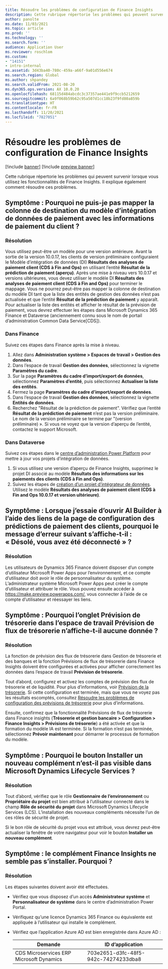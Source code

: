 ```yaml
---
title: Résoudre les problèmes de configuration de Finance Insights
description: Cette rubrique répertorie les problèmes qui peuvent survenir lorsque vous utilisez les fonctionnalités de Finance Insights. Il explique également comment résoudre ces problèmes.
author: panolte
ms.date: 11/03/2021
ms.topic: article
ms.prod: ''
ms.technology: ''
ms.search.form: ''
audience: Application User
ms.reviewer: roschlom
ms.custom:
- "14151"
- intro-internal
ms.assetid: 3d43ba40-780c-459a-a66f-9a01d556e674
ms.search.region: Global
ms.author: shpandey
ms.search.validFrom: 2021-08-20
ms.dyn365.ops.version: AX 10.0.20
ms.openlocfilehash: 68115d484abcdc3c37357ae441e9f9ccb5212659
ms.sourcegitcommit: 6a9f068b59b62c95a507d1cc18b23f9fd80a859b
ms.translationtype: HT
ms.contentlocale: fr-FR
ms.lasthandoff: 11/20/2021
ms.locfileid: "7827051"
---
```

# <a name="troubleshoot-finance-insights-setup-issues"></a>Résoudre les problèmes de configuration de Finance Insights

[!include [banner](../includes/banner.md)]
[!include [preview banner](../includes/preview-banner.md)]

Cette rubrique répertorie les problèmes qui peuvent survenir lorsque vous utilisez les fonctionnalités de Finance Insights. Il explique également comment résoudre ces problèmes.

## <a name="symptom-why-cant-i-map-the-customer-payment-insights-data-integration-template-destination-column"></a>Symptôme : Pourquoi ne puis-je pas mapper la colonne de destination du modèle d’intégration de données de paiement avec les informations de paiement du client ?

### <a name="resolution"></a>Résolution

Vous utilisez peut-être un modèle pour une version antérieure. Avant la sortie de la version 10.0.17, les clients de version préliminaire configuraient le Modèle d’intégration de données (DI) **Résultats des analyses de paiement client (CDS à Fin and Ops)** en utilisant l’entité **Résultat de la prédiction de paiement (aperçu)**. Après une mise à niveau vers 10.0.17 et versions ultérieures, vous devez utiliser le modèle DI **Résultats des analyses de paiement client (CDS à Fin and Ops)** pour terminer le mappage. Vous ne pourrez peut-être pas mapper la colonne de destination du modèle DI tant que la liste des entités de gestion des données n’est pas actualisée et que l’entité **Résultat de la prédiction de paiement** y apparaît. Pour actualiser la liste des entités et afficher le résultat de la prévision de paiement, vous devrez effectuer les étapes dans Microsoft Dynamics 365 Finance et Dataverse (anciennement connu sous le nom de portail d’administration Common Data Service\[CDS\]).

### <a name="in-finance"></a>Dans Finance

Suivez ces étapes dans Finance après la mise à niveau.

1. Allez dans **Administration système \> Espaces de travail \> Gestion des données**.
2. Dans l’espace de travail **Gestion des données**, sélectionnez la vignette **Paramètres du cadre**.
3. Sur la page **Paramètres du cadre d’import/export de données**, sélectionnez **Paramètres d’entité**, puis sélectionnez **Actualiser la liste des entités**.
4. Fermez la page **Paramètres du cadre d’import/export de données**.
5. Dans l’espace de travail **Gestion des données**, sélectionnez la vignette **Entités de données**.
6. Recherchez "Résultat de la prédiction de paiement". Vérifiez que l’entité **Résultat de la prédiction de paiement** n’est pas la version préliminaire. Le nom de la version préliminaire se termine par "(version préliminaire) ». Si vous ne voyez que la version d’aperçu de l’entité, contactez le support Microsoft.

### <a name="in-dataverse"></a>Dans Dataverse

Suivez ces étapes dans le [centre d’administration Power Platform](https://admin.powerplatform.microsoft.com/environments) pour mettre à jour vos projets d’intégration de données.

1. Si vous utilisez une version d’aperçu de Finance Insights, supprimez le projet DI associé au modèle **Résultats des informations sur les paiements des clients (CDS à Fin and Ops)**.
2. Suivez les étapes de [création d’un projet d’intégrateur de données](create-data-integrate-project.md). Utilisez le modèle **Résultats des analyses de paiement client (CDS à Fin and Ops 10.0.17 et version ultérieure)**.

## <a name="symptom-when-i-try-to-open-ai-builder-by-using-the-links-on-the-customer-payment-predictions-setup-page-why-do-i-receive-the-following-error-message-sorry-theres-been-a-disconnect"></a>Symptôme : Lorsque j’essaie d’ouvrir AI Builder à l’aide des liens de la page de configuration des prédictions de paiement des clients, pourquoi le message d’erreur suivant s’affiche-t-il : « Désolé, vous avez été déconnecté » ?

### <a name="resolution"></a>Résolution

Les utilisateurs de Dynamics 365 Finance doivent disposer d’un compte d’utilisateur Microsoft Power Apps pour l’environnement, et ce compte d’utilisateur doit avoir le rôle de personnalisateur du système. L’administrateur système Microsoft Power Apps peut créer le compte d’utilisateur et attribuer le rôle. Vous pouvez ensuite accéder à <https://make.preview.powerapps.com/>, vous connecter à l’aide de ce compte d’utilisateur et réessayer les liens.

## <a name="symptom-why-doesnt-the-cash-forecast-tab-in-the-cash-flow-forecast-workspace-show-any-data"></a>Symptôme : Pourquoi l’onglet Prévision de trésorerie dans l’espace de travail Prévision de flux de trésorerie n’affiche-t-il aucune donnée ?

### <a name="resolution"></a>Résolution

La fonction de prévision des flux de trésorerie dans Gestion de trésorerie et des banques et la fonction Prévisions de flux de trésorerie dans Finance Insights doivent être configurées et activées pour afficher correctement les données dans l’espace de travail **Prévision de trésorerie**.

Tout d’abord, configurez et activez les comptes de prévision des flux de trésorerie et de liquidité. Pour plus d’informations, voir [Prévision de la trésorerie](../cash-bank-management/cash-flow-forecasting.md). Si cette configuration est terminée, mais que vous ne voyez pas les résultats escomptés, consultez [Résoudre les problèmes de configuration des prévisions de trésorerie](../cash-bank-management/cash-flow-forecasting-tsg.md) pour plus d’informations.

Ensuite, confirmez que la fonctionnalité Prévisions de flux de trésorerie dans Finance insights (**Trésorerie et gestion bancaire \> Configuration \> Finance Insights \> Prévisions de trésorerie**) a été activée et que la formation du modèle IA est terminée. Si la formation n’est pas terminée, sélectionnez **Prévoir maintenant** pour démarrer le processus de formation du modèle.

## <a name="symptom-why-isnt-the-install-a-new-add-in-button-visible-in-microsoft-dynamics-lifecycle-services"></a>Symptôme : Pourquoi le bouton Installer un nouveau complément n’est-il pas visible dans Microsoft Dynamics Lifecycle Services ?

### <a name="resolution"></a>Résolution

Tout d’abord, vérifiez que le rôle **Gestionnaire de l’environnement** ou **Propriétaire du projet** est bien attribué à l’utilisateur connecté dans le champ **Rôle de sécurité du projet** dans Microsoft Dynamics Lifecycle Services (LCS). L’installation des nouveaux compléments nécessite l’un de ces rôles de sécurité de projet.

Si le bon rôle de sécurité du projet vous est attribué, vous devrez peut-être actualiser la fenêtre de votre navigateur pour voir le bouton **Installer un nouveau complément**.

## <a name="symptom-the-finance-insights-add-in-doesnt-seem-to-be-installing-why-is-that"></a>Symptôme : le complément Finance Insights ne semble pas s’installer. Pourquoi ?

### <a name="resolution"></a>Résolution

Les étapes suivantes doivent avoir été effectuées.

- Vérifiez que vous disposez d’un accès **Administrateur système** et **Personnalisateur de système** dans le centre d’administration Power Portal.
- Vérifiquez qu’une licence Dynamics 365 Finance ou équivalente est appliquée à l’utilisateur qui installe le complément.
- Vérifiez que l’application Azure AD est bien enregistrée dans Azure AD : 

  | Demande                  | ID d’application           |
  | ---------------------------- | ---------------- |
  | CDS Microservices ERP Microsoft Dynamics | 703e2651-d3fc-48f5-942c-74274233dba8 | 
  
